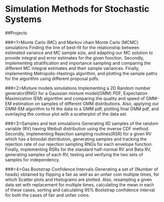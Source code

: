 # Simulation Methods for Stochastic Systems

##Projects 

###<1>Monte Carlo (MC) and  Markov chain Monte Carlo (MCMC) simulations
Finding the line of best-fit for the relationship between estimated variance and MC sample size, 
and adapting our MC solution to provide integral and error estimates for the given function. 
Secondly, implementing stratification and importance sampling and comparing the different MC integral
estimates and their sample variances. Finally, implementing Metropolis-Hastings algorithm, 
and plotting the sample paths for the algorithm using different proposal pdfs.

###<2>Mixture models simulations
Implementing a 2D Random number generator(RNG) for a Gaussian mixture model(GMM) PDF, 
Expectation Maximization (EM) algorithm and comparing the quality and speed of GMM-EM 
estimation on samples of different GMM distributions. Also, applying our GMM-EM algorithm 
to fit the data to a GMM pdf, plotting final GMM pdf, and overlaying the contour plot 
with a scatterplot of the data set.

###<3>Samples and test simulations
Generating IID samples of the random variable (RV) having Weibull distribution using the 
inverse CDF method. Secondly, implementing Rejection sampling routines(RSR) for a given 
RV which has a bimodal distribution, generating samples and tracking the rejection rate 
of our rejection sampling RNGs for each envelope function. Finally, implementing RSRs for 
the standard half-normal RV and Beta RV, generating samples of each RV, testing and 
verifying the two sets of samples for independency.

###<4>Gas Bootstrap Confidence Intervals
Generating a set of {Number of heads} obtained by flipping a fair as well as an unfair coin 
multiple times, for which Scatter plots and Histograms are plotted. Also, resampling a given 
data set with replacement for multiple times, calculating the mean in each of these cases, 
sorting and calculating 95% Bootstrap confidence interval for both the cases of fair and unfair coins.  
